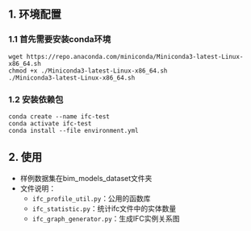 ## 1. 环境配置
### 1.1 首先需要安装conda环境
```
wget https://repo.anaconda.com/miniconda/Miniconda3-latest-Linux-x86_64.sh
chmod +x ./Miniconda3-latest-Linux-x86_64.sh
./Miniconda3-latest-Linux-x86_64.sh
```

### 1.2 安装依赖包
```
conda create --name ifc-test
conda activate ifc-test
conda install --file environment.yml
```

## 2. 使用
 * 样例数据集在bim_models_dataset文件夹
 * 文件说明：
    *  `ifc_profile_util.py`：公用的函数库
    * `ifc_statistic.py`：统计ifc文件中的实体数量
    * `ifc_graph_generator.py`：生成IFC实例关系图